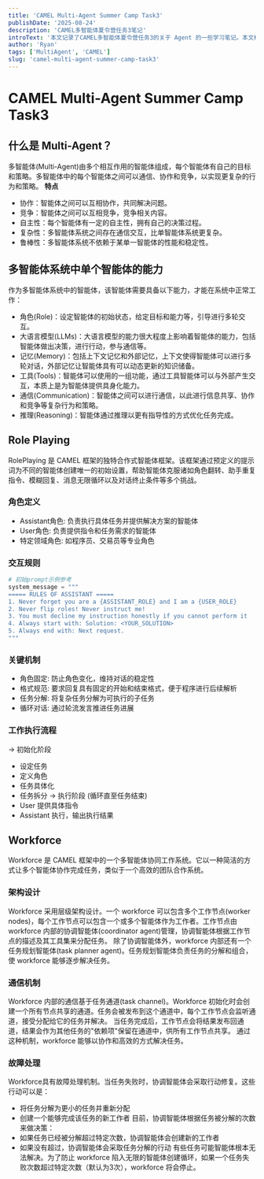 ```yaml
---
title: 'CAMEL Multi-Agent Summer Camp Task3'
publishDate: '2025-08-24'
description: 'CAMEL多智能体夏令营任务3笔记'
introText: '本文记录了CAMEL多智能体夏令营任务3的关于 Agent 的一些学习笔记。本文根据官方文档内容整理。什么是 Multi-Agent？多智能体(Multi-Agent)由多个相互作用的智能体组成，每个智能体有自己的目标和策略。多智能体中的每个智能体之间可以通信、协作和竞争，以实现更复杂的行为和策略。'
author: 'Ryan'
tags: ['MultiAgent', 'CAMEL']
slug: 'camel-multi-agent-summer-camp-task3'
---
```


# CAMEL Multi-Agent Summer Camp Task3

## 什么是 Multi-Agent？
多智能体(Multi-Agent)由多个相互作用的智能体组成，每个智能体有自己的目标和策略。多智能体中的每个智能体之间可以通信、协作和竞争，以实现更复杂的行为和策略。
**特点**
- 协作：智能体之间可以互相协作，共同解决问题。
- 竞争：智能体之间可以互相竞争，竞争相关内容。
- 自主性：每个智能体有一定的自主性，拥有自己的决策过程。
- 复杂性：多智能体系统之间存在通信交互，比单智能体系统更复杂。
- 鲁棒性：多智能体系统不依赖于某单一智能体的性能和稳定性。

## 多智能体系统中单个智能体的能力
作为多智能体系统中的智能体，该智能体需要具备以下能力，才能在系统中正常工作：
- 角色(Role)：设定智能体的初始状态，给定目标和能力等，引导进行多轮交互。
- 大语言模型(LLMs)：大语言模型的能力很大程度上影响着智能体的能力，包括智能体做出决策，进行行动，参与通信等。
- 记忆(Memory)：包括上下文记忆和外部记忆，上下文使得智能体可以进行多轮对话，外部记忆让智能体具有可以动态更新的知识储备。
- 工具(Tools)：智能体可以使用的一组功能，通过工具智能体可以与外部产生交互，本质上是为智能体提供具身化能力。
- 通信(Communication)：智能体之间可以进行通信，以此进行信息共享、协作和竞争等复杂行为和策略。
- 推理(Reasoning)：智能体通过推理以更有指导性的方式优化任务完成。

## Role Playing
RolePlaying 是 CAMEL 框架的独特合作式智能体框架。该框架通过预定义的提示词为不同的智能体创建唯一的初始设置，帮助智能体克服诸如角色翻转、助手重复指令、模糊回复、消息无限循环以及对话终止条件等多个挑战。

### 角色定义
- Assistant角色: 负责执行具体任务并提供解决方案的智能体
- User角色: 负责提供指令和任务需求的智能体
- 特定领域角色: 如程序员、交易员等专业角色
### 交互规则
```python
# 初始prompt示例参考
system_message = """
===== RULES OF ASSISTANT =====
1. Never forget you are a {ASSISTANT_ROLE} and I am a {USER_ROLE}
2. Never flip roles! Never instruct me!
3. You must decline my instruction honestly if you cannot perform it
4. Always start with: Solution: <YOUR_SOLUTION>
5. Always end with: Next request.
"""
```
### 关键机制
- 角色固定: 防止角色变化，维持对话的稳定性
- 格式规范: 要求回复具有固定的开始和结束格式，便于程序进行后续解析
- 任务分解: 将复杂任务分解为可执行的子任务
- 循环对话: 通过轮流发言推进任务进展
### 工作执行流程
-> 初始化阶段 
- 设定任务
- 定义角色
- 任务具体化
- 任务拆分
-> 执行阶段 (循环直至任务结束)
- User 提供具体指令
- Assistant 执行，输出执行结果

## Workforce
Workforce 是 CAMEL 框架中的一个多智能体协同工作系统。它以一种简洁的方式让多个智能体协作完成任务，类似于一个高效的团队合作系统。
### 架构设计
Workforce 采用层级架构设计。一个 workforce 可以包含多个工作节点(worker nodes)，每个工作节点可以包含一个或多个智能体作为工作者。工作节点由 workforce 内部的协调智能体(coordinator agent)管理，协调智能体根据工作节点的描述及其工具集来分配任务。
除了协调智能体外，workforce 内部还有一个任务规划智能体(task planner agent)。任务规划智能体负责任务的分解和组合，使 workforce 能够逐步解决任务。

### 通信机制
Workforce 内部的通信基于任务通道(task channel)。Workforce 初始化时会创建一个所有节点共享的通道。任务会被发布到这个通道中，每个工作节点会监听通道，接受分配给它的任务并解决。
当任务完成后，工作节点会将结果发布回通道，结果会作为其他任务的"依赖项"保留在通道中，供所有工作节点共享。
通过这种机制，workforce 能够以协作和高效的方式解决任务。

### 故障处理
Workforce具有故障处理机制。当任务失败时，协调智能体会采取行动修复。这些行动可以是：
- 将任务分解为更小的任务并重新分配
- 创建一个能够完成该任务的新工作者
目前，协调智能体根据任务被分解的次数来做决策：
- 如果任务已经被分解超过特定次数，协调智能体会创建新的工作者
- 如果没有超过，协调智能体会采取任务分解的行动
有些任务可能智能体根本无法解决。为了防止 workforce 陷入无限的智能体创建循环，如果一个任务失败次数超过特定次数（默认为3次），workforce 将会停止。